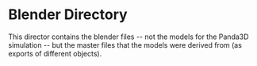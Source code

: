 # Blender Directory

This director contains the blender files -- not the models for the Panda3D simulation -- but the master files that the models were derived from (as exports of different objects).

